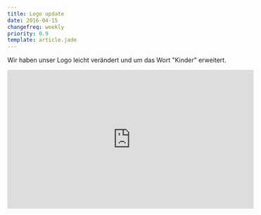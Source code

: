 ```yaml
---
title: Logo update
date: 2016-04-15
changefreq: weekly
priority: 0.9
template: article.jade
---
```


Wir haben unser Logo leicht verändert und um das Wort "Kinder" erweitert.
<iframe width="560" height="315" src="https://www.youtube.com/embed/u1HZHbwwtEs" frameborder="0" allowfullscreen></iframe>